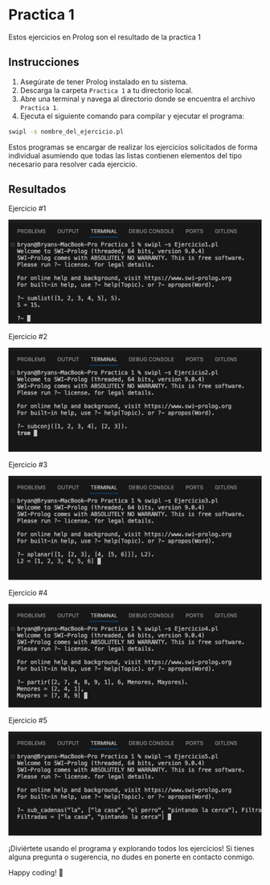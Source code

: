 # Practica 1

Estos ejercicios en Prolog son el resultado de la practica 1

## Instrucciones

1. Asegúrate de tener Prolog instalado en tu sistema.
2. Descarga la carpeta `Practica 1` a tu directorio local.
3. Abre una terminal y navega al directorio donde se encuentra el archivo `Practica 1`.
4. Ejecuta el siguiente comando para compilar y ejecutar el programa:

```bash
swipl -s nombre_del_ejercicio.pl
```

Estos programas se encargar de realizar los ejercicios solicitados de forma individual asumiendo que todas las listas contienen elementos del tipo necesario para resolver cada ejercicio.

## Resultados

Ejercicio #1

![Screenshot (160)](https://github.com/Bryancampos20/LenguajesDeProgramacion/blob/main/Recursos/Prolog/Practica1/Ejercicio1.png)

Ejercicio #2

![Screenshot (160)](https://github.com/Bryancampos20/LenguajesDeProgramacion/blob/main/Recursos/Prolog/Practica1/Ejercicio2.png)

Ejercicio #3

![Screenshot (160)](https://github.com/Bryancampos20/LenguajesDeProgramacion/blob/main/Recursos/Prolog/Practica1/Ejercicio3.png)

Ejercicio #4

![Screenshot (160)](https://github.com/Bryancampos20/LenguajesDeProgramacion/blob/main/Recursos/Prolog/Practica1/Ejercicio4.png)

Ejercicio #5

![Screenshot (160)](https://github.com/Bryancampos20/LenguajesDeProgramacion/blob/main/Recursos/Prolog/Practica1/Ejercicio5.png)

¡Diviértete usando el programa y explorando todos los ejercicios! Si tienes alguna pregunta o sugerencia, no dudes en ponerte en contacto conmigo.

Happy coding! 🚀